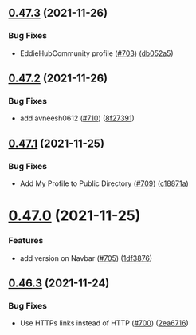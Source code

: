 ## [0.47.3](https://github.com/EddieHubCommunity/LinkFree/compare/v0.47.2...v0.47.3) (2021-11-26)


### Bug Fixes

* EddieHubCommunity profile ([#703](https://github.com/EddieHubCommunity/LinkFree/issues/703)) ([db052a5](https://github.com/EddieHubCommunity/LinkFree/commit/db052a5622a8bacc0b0cf732e86545740802d739))



## [0.47.2](https://github.com/EddieHubCommunity/LinkFree/compare/v0.47.1...v0.47.2) (2021-11-26)


### Bug Fixes

* add avneesh0612 ([#710](https://github.com/EddieHubCommunity/LinkFree/issues/710)) ([8f27391](https://github.com/EddieHubCommunity/LinkFree/commit/8f273916445ff9acf6bea682f7a2e13e26501eae))



## [0.47.1](https://github.com/EddieHubCommunity/LinkFree/compare/v0.47.0...v0.47.1) (2021-11-25)


### Bug Fixes

* Add My Profile to Public Directory ([#709](https://github.com/EddieHubCommunity/LinkFree/issues/709)) ([c18871a](https://github.com/EddieHubCommunity/LinkFree/commit/c18871a9ee5312755c38867b66175dff576e9152))



# [0.47.0](https://github.com/EddieHubCommunity/LinkFree/compare/v0.46.3...v0.47.0) (2021-11-25)


### Features

* add version on Navbar ([#705](https://github.com/EddieHubCommunity/LinkFree/issues/705)) ([1df3876](https://github.com/EddieHubCommunity/LinkFree/commit/1df3876ba2d2f9def97d3de8ffb6b8b4727d94c9))



## [0.46.3](https://github.com/EddieHubCommunity/LinkFree/compare/v0.46.2...v0.46.3) (2021-11-24)


### Bug Fixes

* Use HTTPs links instead of HTTP ([#700](https://github.com/EddieHubCommunity/LinkFree/issues/700)) ([2ea6716](https://github.com/EddieHubCommunity/LinkFree/commit/2ea6716ad6192bed8d559e7f7ad3cabac62544a7))



